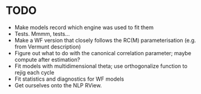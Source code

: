# TODO

* Make models record which engine was used to fit them
* Tests.  Mmmm, tests...
* Make a WF version that closely follows the RC(M) parameterisation (e.g. from Vermunt description)
* Figure out what to do with the canonical correlation parameter; maybe compute after estimation?
* Fit models with multidimensional theta; use orthogonalize function to rejig each cycle
* Fit statistics and diagnostics for WF models
* Get ourselves onto the NLP RView.